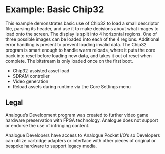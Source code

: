 # Example: Basic Chip32
This example demonstrates basic use of Chip32 to load a small descriptor file, parsing its header, and use it to make decisions about what images to load onto the screen.
The display is split into 4 horizontal regions. One of three possible images can be loaded into each of the 4 regions. Additional error handling is present to prevent loading invalid data.
The Chip32 program is smart enough to handle warm reloads, where it puts the core back into reset before loading new data, and takes it out of reset when complete. The bitstream is only loaded once on the first boot.

* Chip32-assisted asset load
* SDRAM controller
* Video generation
* Reload assets during runtime via the Core Settings menu



## Legal
Analogue’s Development program was created to further video game hardware preservation with FPGA technology. Analogue does not support or endorse the use of infringing content.

Analogue Developers have access to Analogue Pocket I/O’s so Developers can utilize cartridge adapters or interface with other pieces of original or bespoke hardware to support legacy media.
